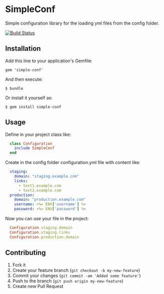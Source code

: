 # SimpleConf

Simple configuration library for the loading yml files from the config folder.

[![Build Status](https://secure.travis-ci.org/oivoodoo/simple-conf.png?branch=master)](http://travis-ci.org/oivoodoo/simple-conf)

## Installation

Add this line to your application's Gemfile:

    gem 'simple-conf'

And then execute:

    $ bundle

Or install it yourself as:

    $ gem install simple-conf

## Usage

Define in your project class like:

```ruby
  class Configuration
    include SimpleConf
  end
```

Create in the config folder configuration.yml file with content like:

```yaml
  staging:
    domain: "staging.example.com"
    links:
      - test1.example.com
      - test2.example.com
  production:
    domain: "production.example.com"
    username: <%= ENV['username'] %>
    password: <%= ENV['password'] %>
```

Now you can use your file in the project:

```ruby
  Configuration.staging.domain
  Configuration.staging.links
  Configuration.production.domain
```

## Contributing

1. Fork it
2. Create your feature branch (`git checkout -b my-new-feature`)
3. Commit your changes (`git commit -am 'Added some feature'`)
4. Push to the branch (`git push origin my-new-feature`)
5. Create new Pull Request
